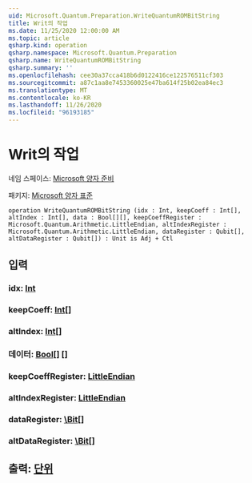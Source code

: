 ```yaml
---
uid: Microsoft.Quantum.Preparation.WriteQuantumROMBitString
title: Writ의 작업
ms.date: 11/25/2020 12:00:00 AM
ms.topic: article
qsharp.kind: operation
qsharp.namespace: Microsoft.Quantum.Preparation
qsharp.name: WriteQuantumROMBitString
qsharp.summary: ''
ms.openlocfilehash: cee30a37cca418b6d0122416ce122576511cf303
ms.sourcegitcommit: a87c1aa8e7453360025e47ba614f25b02ea84ec3
ms.translationtype: MT
ms.contentlocale: ko-KR
ms.lasthandoff: 11/26/2020
ms.locfileid: "96193185"
---
```

# <a name="writequantumrombitstring-operation"></a>Writ의 작업

네임 스페이스: [Microsoft 양자 준비](xref:Microsoft.Quantum.Preparation)

패키지: [Microsoft 양자 표준](https://nuget.org/packages/Microsoft.Quantum.Standard)




```qsharp
operation WriteQuantumROMBitString (idx : Int, keepCoeff : Int[], altIndex : Int[], data : Bool[][], keepCoeffRegister : Microsoft.Quantum.Arithmetic.LittleEndian, altIndexRegister : Microsoft.Quantum.Arithmetic.LittleEndian, dataRegister : Qubit[], altDataRegister : Qubit[]) : Unit is Adj + Ctl
```


## <a name="input"></a>입력

### <a name="idx--int"></a>idx: [Int](xref:microsoft.quantum.lang-ref.int)




### <a name="keepcoeff--int"></a>keepCoeff: [Int](xref:microsoft.quantum.lang-ref.int)[]




### <a name="altindex--int"></a>altIndex: [Int](xref:microsoft.quantum.lang-ref.int)[]




### <a name="data--bool"></a>데이터: [Bool](xref:microsoft.quantum.lang-ref.bool)[] []




### <a name="keepcoeffregister--littleendian"></a>keepCoeffRegister: [LittleEndian](xref:Microsoft.Quantum.Arithmetic.LittleEndian)




### <a name="altindexregister--littleendian"></a>altIndexRegister: [LittleEndian](xref:Microsoft.Quantum.Arithmetic.LittleEndian)




### <a name="dataregister--qubit"></a>dataRegister: [\Bit](xref:microsoft.quantum.lang-ref.qubit)[]




### <a name="altdataregister--qubit"></a>altDataRegister: [\Bit](xref:microsoft.quantum.lang-ref.qubit)[]





## <a name="output--unit"></a>출력: [단위](xref:microsoft.quantum.lang-ref.unit)

